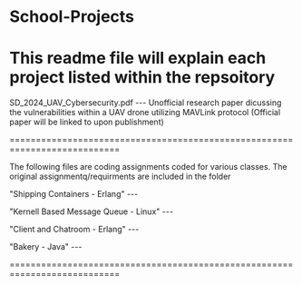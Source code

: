 # School-Projects
This readme file will explain each project listed within the repsoitory
===========================================================================

SD_2024_UAV_Cybersecurity.pdf --- Unofficial research paper dicussing the vulnerabilities within a UAV drone utilizing MAVLink protocol (Official paper will be linked to upon publishment)

===========================================================================

The following files are coding assignments coded for various classes. The original assignmentq/requirments are included in the folder

"Shipping Containers - Erlang" --- 

"Kernell Based Message Queue - Linux" ---

"Client and Chatroom - Erlang" ---

"Bakery - Java" ---

===========================================================================

